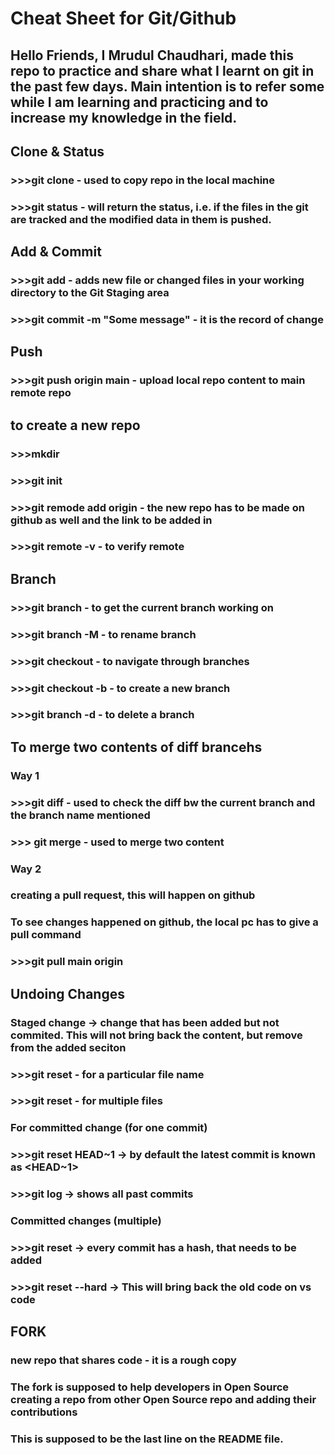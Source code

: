 # Cheat Sheet for Git/Github
## Hello Friends, I Mrudul Chaudhari, made this repo to practice and share what I learnt on git in the past few days. Main intention is to refer some while I am learning and practicing and to increase my knowledge in the field.
##  Clone & Status
### >>>git clone <some-link> - used to copy repo in the local machine
### >>>git status - will return the status, i.e. if the files in the git are tracked and the modified data in them is pushed.
## Add & Commit
### >>>git add <file-name> - adds new file or changed files in your working directory to the Git Staging area
### >>>git commit -m "Some message" - it is the record of change
## Push
### >>>git push origin main - upload local repo content to main remote repo

## to create a new repo
### >>>mkdir <repo name>
### >>>git init
### >>>git remode add origin <link> - the new repo has to be made on github as well and the link to be added in <link>
### >>>git remote -v - to verify remote

## Branch
### >>>git branch - to get the current branch working on
### >>>git branch -M <new name> - to rename branch
### >>>git checkout <branchname> - to navigate through branches
### >>>git checkout -b <branchname> - to create a new branch
### >>>git branch -d <branchname> - to delete a branch

## To merge two contents of diff brancehs
### Way 1
### >>>git diff <branch name> - used to check the diff bw the current branch and the branch name mentioned
### >>> git merge <branch name> - used to merge two content
### Way 2
### creating a pull request, this will happen on github
### To see changes happened on github, the local pc has to give a pull command
### >>>git pull main origin

## Undoing Changes
### Staged change -> change that has been added but not commited. This will not bring back the content, but remove from the added seciton
### >>>git reset <filename> - for a particular file name
### >>>git reset - for multiple files

### For committed change (for one commit)
### >>>git reset HEAD~1 -> by default the latest commit is known as <HEAD~1>

### >>>git log -> shows all past commits

### Committed changes (multiple)
### >>>git reset <commit hash> -> every commit has a hash, that needs to be added
### >>>git reset --hard <commit hash> -> This will bring back the old code on vs code

## FORK
### new repo that shares code - it is a rough copy
### The fork is supposed to help developers in Open Source creating a repo from other Open Source repo and adding their contributions
### This is supposed to be the last line on the README file.




